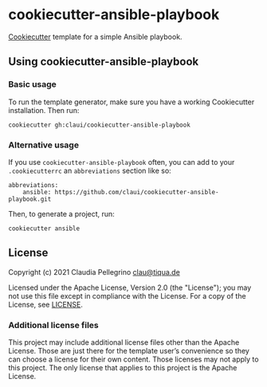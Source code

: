 # cookiecutter-ansible-playbook

[Cookiecutter](https://github.com/cookiecutter/cookiecutter)
template for a simple Ansible playbook.


## Using cookiecutter-ansible-playbook

### Basic usage

To run the template generator, make sure you have a working
Cookiecutter installation. Then run:

```
cookiecutter gh:claui/cookiecutter-ansible-playbook
```

### Alternative usage

If you use `cookiecutter-ansible-playbook` often, you can add to your
`.cookiecutterrc` an `abbreviations` section like so:

```
abbreviations:
    ansible: https://github.com/claui/cookiecutter-ansible-playbook.git
```

Then, to generate a project, run:

```
cookiecutter ansible
```


## License

Copyright (c) 2021 Claudia Pellegrino <clau@tiqua.de>

Licensed under the Apache License, Version 2.0 (the "License");
you may not use this file except in compliance with the License.
For a copy of the License, see [LICENSE](LICENSE).

### Additional license files

This project may include additional license files other than the
Apache License. Those are just there for the template user’s
convenience so they can choose a license for their own content.
Those licenses may not apply to this project. The only license
that applies to this project is the Apache License.
